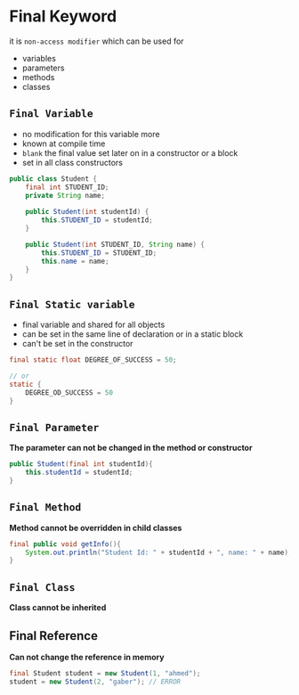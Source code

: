 # Final Keyword
it is `non-access modifier` which can be used for 
- variables
- parameters
- methods
- classes

## `Final Variable`
- no modification for this variable more
- known at compile time
- `blank` the final value set later on in a constructor or a block
- set in all class constructors
```java
public class Student {
    final int STUDENT_ID;
    private String name;
    
    public Student(int studentId) {
        this.STUDENT_ID = studentId;
    }

    public Student(int STUDENT_ID, String name) {
        this.STUDENT_ID = STUDENT_ID;
        this.name = name;
    }
}
```

## `Final Static variable`
- final variable and shared for all objects
- can be set in the same line of declaration or in a static block
- can't be set in the constructor
```java
final static float DEGREE_OF_SUCCESS = 50;

// or
static {
    DEGREE_OD_SUCCESS = 50
}
```



## `Final Parameter`
**The parameter can not be changed in the method or constructor**

```java
public Student(final int studentId){
    this.studentId = studentId;
}
```


## `Final Method`
**Method cannot be overridden in child classes**
```java
final public void getInfo(){
    System.out.println("Student Id: " + studentId + ", name: " + name);
}
```

## `Final Class`
**Class cannot be inherited**


## Final Reference
**Can not change the reference in memory**
```java
final Student student = new Student(1, "ahmed");
student = new Student(2, "gaber"); // ERROR
```
